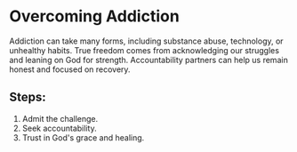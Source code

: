 # Overcoming Addiction

Addiction can take many forms, including substance abuse, technology, or unhealthy habits. True freedom comes from acknowledging our struggles and leaning on God for strength. Accountability partners can help us remain honest and focused on recovery.

## Steps:
1. Admit the challenge.
2. Seek accountability.
3. Trust in God's grace and healing.
